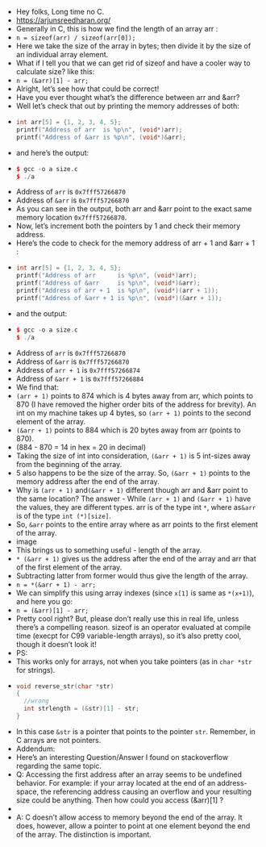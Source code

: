 - Hey folks, Long time no C.
- https://arjunsreedharan.org/
- Generally in C, this is how we find the length of an array arr :
- `n = sizeof(arr) / sizeof(arr[0]);`
- Here we take the size of the array in bytes; then divide it by the size of an individual array element.
- What if I tell you that we can get rid of sizeof and have a cooler way to calculate size? like this:
- `n = (&arr)[1] - arr;`
- Alright, let’s see how that could be correct!
- Have you ever thought what’s the difference between arr and &arr?
- Well let’s check that out by printing the memory addresses of both:
- ```cpp
  int arr[5] = {1, 2, 3, 4, 5};
  printf("Address of arr  is %p\n", (void*)arr);
  printf("Address of &arr is %p\n", (void*)&arr);
  ```
- and here’s the output:
- ```cpp
  $ gcc -o a size.c
  $ ./a
  ```
- Address of `arr` 		is `0x7fff57266870`
- Address of `&arr` 	is `0x7fff57266870`
- As you can see in the output, both arr and &arr point to the exact same memory location `0x7fff57266870`.
- Now, let’s increment both the pointers by 1 and check their memory address.
- Here’s the code to check for the memory address of arr + 1 and &arr + 1 :
- ```cpp
  int arr[5] = {1, 2, 3, 4, 5};
  printf("Address of arr      is %p\n", (void*)arr);
  printf("Address of &arr     is %p\n", (void*)&arr);
  printf("Address of arr + 1  is %p\n", (void*)(arr + 1));
  printf("Address of &arr + 1 is %p\n", (void*)(&arr + 1));
  ```
- and the output:
- ```cpp
  $ gcc -o a size.c
  $ ./a
  ```
- Address of `arr` 		is `0x7fff57266870`
- Address of `&arr` 	is `0x7fff57266870`
- Address of `arr + 1` 	is `0x7fff57266874`
- Address of `&arr + 1` 	is `0x7fff57266884`
- We find that:
- `(arr + 1)` points to 874 which is 4 bytes away from arr, which points to 870 (I have removed the higher order bits of the address for brevity). An int on my machine takes up 4 bytes, so `(arr + 1)` points to the second element of the array.
- `(&arr + 1)` points to 884 which is 20 bytes away from arr (points to 870).
- (884 - 870 = 14 in hex = 20 in decimal)
- Taking the size of int into consideration, `(&arr + 1)` is 5 int-sizes away from the beginning of the array.
- 5 also happens to be the size of the array. So, `(&arr + 1)` points to the memory address after the end of the array.
- Why is `(arr + 1)` and`(&arr + 1)`  different though arr and &arr point to the same location?
  The answer - While `(arr + 1)` and `(&arr + 1)` have the values, they are different types.
  arr is of the type int `*`, where as`&arr`  is of the type `int (*)[size]`.
- So, `&arr` points to the entire array where as arr points to the first element of the array.
- image
- This brings us to something useful - length of the array.
- `* (&arr + 1)` gives us the address after the end of the array and arr that of the first element of the array.
- Subtracting latter from former would thus give the length of the array.
- `n = *(&arr + 1) - arr;`
- We can simplify this using array indexes (since `x[1]` is same as `*(x+1)`), and here you go:
- `n = (&arr)[1] - arr;`
- Pretty cool right? But, please don’t really use this in real life, unless there’s a compelling reason. sizeof is an operator evaluated at compile time (execpt for C99 variable-length arrays), so it’s also pretty cool, though it doesn’t look it!
- PS:
- This works only for arrays, not when you take pointers (as in `char *str` for strings).
- ```cpp
  void reverse_str(char *str)
  { 
    //wrong
    int strlength = (&str)[1] - str;
  }
  ```
- In this case `&str` is a pointer that points to the pointer `str`. Remember, in C arrays are not pointers.
- Addendum:
- Here’s an interesting Question/Answer I found on stackoverflow regarding the same topic.
- Q: Accessing the first address after an array seems to be undefined behavior. For example: if your array located at the end of an address-space, the referencing address causing an overflow and your resulting size could be anything. Then how could you access (&arr)[1] ?
-
- A: C doesn’t allow access to memory beyond the end of the array. It does, however, allow a pointer to point at one element beyond the end of the array. The distinction is important.